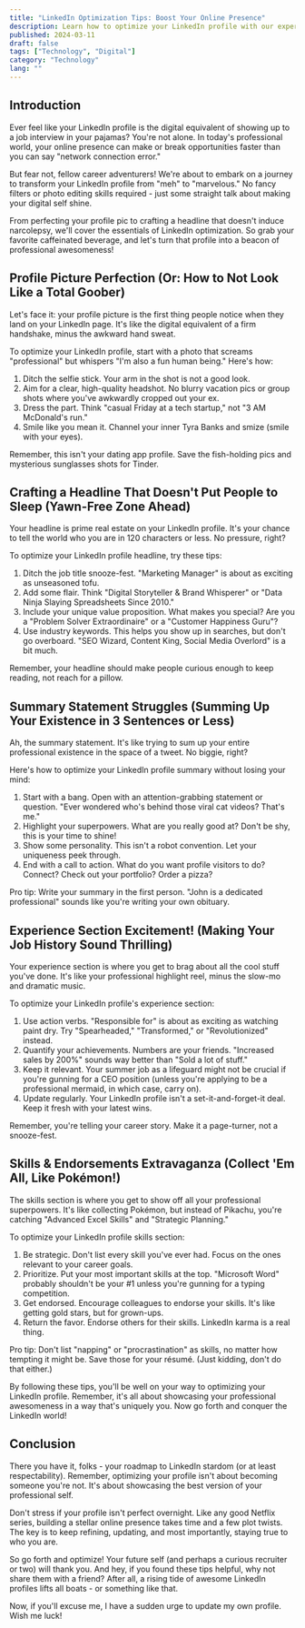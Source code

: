 ```yaml
---
title: "LinkedIn Optimization Tips: Boost Your Online Presence"
description: Learn how to optimize your LinkedIn profile with our expert tips. Create a standout online presence and elevate your professional brand today!
published: 2024-03-11
draft: false
tags: ["Technology", "Digital"]
category: "Technology"
lang: ""
---
```



## Introduction

Ever feel like your LinkedIn profile is the digital equivalent of showing up to a job interview in your pajamas? You're not alone. In today's professional world, your online presence can make or break opportunities faster than you can say "network connection error."


But fear not, fellow career adventurers! We're about to embark on a journey to transform your LinkedIn profile from "meh" to "marvelous." No fancy filters or photo editing skills required - just some straight talk about making your digital self shine.

From perfecting your profile pic to crafting a headline that doesn't induce narcolepsy, we'll cover the essentials of LinkedIn optimization. So grab your favorite caffeinated beverage, and let's turn that profile into a beacon of professional awesomeness!

## Profile Picture Perfection (Or: How to Not Look Like a Total Goober)

Let's face it: your profile picture is the first thing people notice when they land on your LinkedIn page. It's like the digital equivalent of a firm handshake, minus the awkward hand sweat.

To optimize your LinkedIn profile, start with a photo that screams "professional" but whispers "I'm also a fun human being." Here's how:

1. Ditch the selfie stick. Your arm in the shot is not a good look.
2. Aim for a clear, high-quality headshot. No blurry vacation pics or group shots where you've awkwardly cropped out your ex.
3. Dress the part. Think "casual Friday at a tech startup," not "3 AM McDonald's run."
4. Smile like you mean it. Channel your inner Tyra Banks and smize (smile with your eyes).

Remember, this isn't your dating app profile. Save the fish-holding pics and mysterious sunglasses shots for Tinder.

## Crafting a Headline That Doesn't Put People to Sleep (Yawn-Free Zone Ahead)

Your headline is prime real estate on your LinkedIn profile. It's your chance to tell the world who you are in 120 characters or less. No pressure, right?

To optimize your LinkedIn profile headline, try these tips:

1. Ditch the job title snooze-fest. "Marketing Manager" is about as exciting as unseasoned tofu.
2. Add some flair. Think "Digital Storyteller & Brand Whisperer" or "Data Ninja Slaying Spreadsheets Since 2010."
3. Include your unique value proposition. What makes you special? Are you a "Problem Solver Extraordinaire" or a "Customer Happiness Guru"?
4. Use industry keywords. This helps you show up in searches, but don't go overboard. "SEO Wizard, Content King, Social Media Overlord" is a bit much.

Remember, your headline should make people curious enough to keep reading, not reach for a pillow.

## Summary Statement Struggles (Summing Up Your Existence in 3 Sentences or Less)

Ah, the summary statement. It's like trying to sum up your entire professional existence in the space of a tweet. No biggie, right?

Here's how to optimize your LinkedIn profile summary without losing your mind:

1. Start with a bang. Open with an attention-grabbing statement or question. "Ever wondered who's behind those viral cat videos? That's me."
2. Highlight your superpowers. What are you really good at? Don't be shy, this is your time to shine!
3. Show some personality. This isn't a robot convention. Let your uniqueness peek through.
4. End with a call to action. What do you want profile visitors to do? Connect? Check out your portfolio? Order a pizza?

Pro tip: Write your summary in the first person. "John is a dedicated professional" sounds like you're writing your own obituary.

## Experience Section Excitement! (Making Your Job History Sound Thrilling)

Your experience section is where you get to brag about all the cool stuff you've done. It's like your professional highlight reel, minus the slow-mo and dramatic music.

To optimize your LinkedIn profile's experience section:

1. Use action verbs. "Responsible for" is about as exciting as watching paint dry. Try "Spearheaded," "Transformed," or "Revolutionized" instead.
2. Quantify your achievements. Numbers are your friends. "Increased sales by 200%" sounds way better than "Sold a lot of stuff."
3. Keep it relevant. Your summer job as a lifeguard might not be crucial if you're gunning for a CEO position (unless you're applying to be a professional mermaid, in which case, carry on).
4. Update regularly. Your LinkedIn profile isn't a set-it-and-forget-it deal. Keep it fresh with your latest wins.

Remember, you're telling your career story. Make it a page-turner, not a snooze-fest.

## Skills & Endorsements Extravaganza (Collect 'Em All, Like Pokémon!)

The skills section is where you get to show off all your professional superpowers. It's like collecting Pokémon, but instead of Pikachu, you're catching "Advanced Excel Skills" and "Strategic Planning."

To optimize your LinkedIn profile skills section:

1. Be strategic. Don't list every skill you've ever had. Focus on the ones relevant to your career goals.
2. Prioritize. Put your most important skills at the top. "Microsoft Word" probably shouldn't be your #1 unless you're gunning for a typing competition.
3. Get endorsed. Encourage colleagues to endorse your skills. It's like getting gold stars, but for grown-ups.
4. Return the favor. Endorse others for their skills. LinkedIn karma is a real thing.

Pro tip: Don't list "napping" or "procrastination" as skills, no matter how tempting it might be. Save those for your résumé. (Just kidding, don't do that either.)

By following these tips, you'll be well on your way to optimizing your LinkedIn profile. Remember, it's all about showcasing your professional awesomeness in a way that's uniquely you. Now go forth and conquer the LinkedIn world!

## Conclusion

There you have it, folks - your roadmap to LinkedIn stardom (or at least respectability). Remember, optimizing your profile isn't about becoming someone you're not. It's about showcasing the best version of your professional self.

Don't stress if your profile isn't perfect overnight. Like any good Netflix series, building a stellar online presence takes time and a few plot twists. The key is to keep refining, updating, and most importantly, staying true to who you are.

So go forth and optimize! Your future self (and perhaps a curious recruiter or two) will thank you. And hey, if you found these tips helpful, why not share them with a friend? After all, a rising tide of awesome LinkedIn profiles lifts all boats - or something like that.

Now, if you'll excuse me, I have a sudden urge to update my own profile. Wish me luck!
